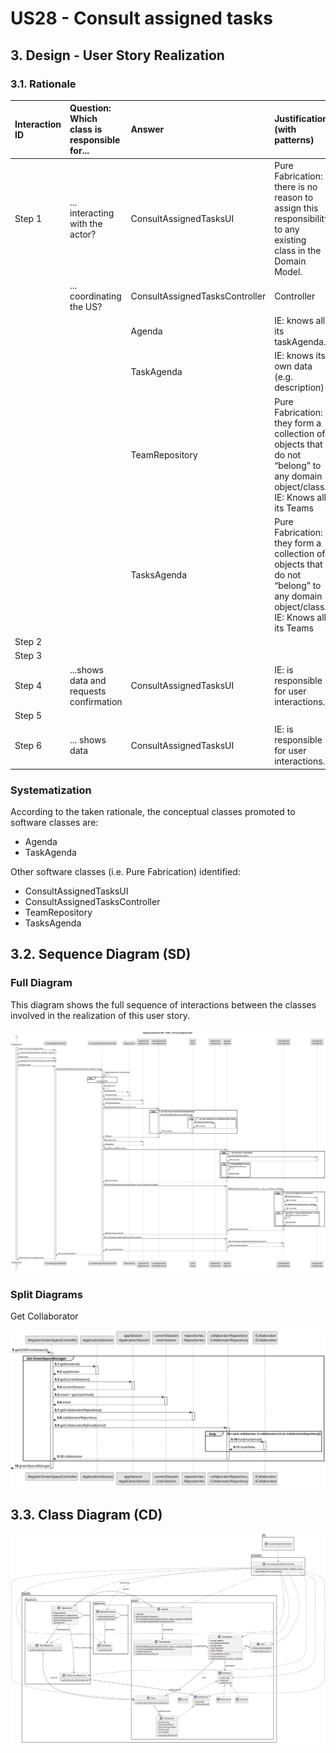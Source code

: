 # US28 - Consult assigned tasks

## 3. Design - User Story Realization

### 3.1. Rationale

| Interaction ID | Question: Which class is responsible for... | Answer                         | Justification (with patterns)                                                                                                   |
|:---------------|:--------------------------------------------|:-------------------------------|:--------------------------------------------------------------------------------------------------------------------------------|
| Step 1  		     | 	... interacting with the actor?            | ConsultAssignedTasksUI         | Pure Fabrication: there is no reason to assign this responsibility to any existing class in the Domain Model.                   |
| 			  		        | 	... coordinating the US?                   | ConsultAssignedTasksController | Controller                                                                                                                      |
| 			  		        | 	                                           | Agenda                         | IE: knows all its taskAgenda.                                                                                                   |
| 			  		        | 							                                     | TaskAgenda                     | IE: knows its own data (e.g. description)                                                                                       |
| 			  		        | 							                                     | TeamRepository                 | Pure Fabrication: they form a collection of objects that do not “belong” to any domain object/class.<br>IE: Knows all its Teams |
| 			  		        | 	                                           | TasksAgenda                    | Pure Fabrication: they form a collection of objects that do not “belong” to any domain object/class.<br>IE: Knows all its Teams |
| Step 2         |                                             |                                |                                                                                                                                 |
| Step 3  		     | 	                                           |                                |                                                                                                                                 |
| Step 4         | ...shows data and requests confirmation     | ConsultAssignedTasksUI         | IE: is responsible for user interactions.                                                                                       |
| Step 5  		     |                                             |                                |                                                                                                                                 |
| Step 6  		     | 	... shows data                             | ConsultAssignedTasksUI         | IE: is responsible for user interactions.                                                                                       | 

### Systematization ##

According to the taken rationale, the conceptual classes promoted to software classes are:

* Agenda
* TaskAgenda

Other software classes (i.e. Pure Fabrication) identified:

* ConsultAssignedTasksUI
* ConsultAssignedTasksController
* TeamRepository
* TasksAgenda

## 3.2. Sequence Diagram (SD)

### Full Diagram

This diagram shows the full sequence of interactions between the classes involved in the realization of this user story.

![Sequence Diagram - Full](svg/us28-sequence-diagram.svg)

### Split Diagrams

Get Collaborator

![Sequence Diagram - Split Manager](../../us20/03.design/svg/us20-partial-sequence-diagram-get-GSM.svg)

## 3.3. Class Diagram (CD)

![Class Diagram](svg/us28-class-diagram.svg)